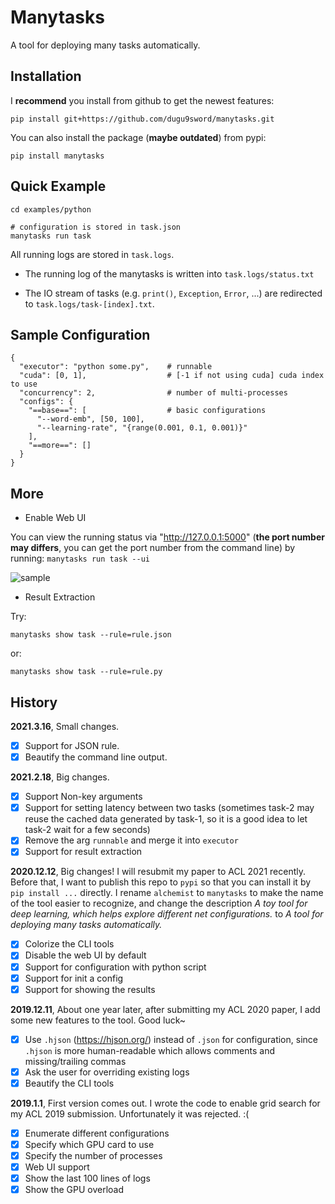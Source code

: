 # Manytasks

A tool for deploying many tasks automatically.

## Installation

I **recommend** you install from github to get the newest features:

`pip install git+https://github.com/dugu9sword/manytasks.git` 

You can also install the package (**maybe outdated**) from pypi:

`pip install manytasks` 


## Quick Example

```
cd examples/python

# configuration is stored in task.json
manytasks run task
```

All running logs are stored in `task.logs`. 

- The running log of the manytasks is written into `task.logs/status.txt` 

- The IO stream of tasks (e.g. `print()`, `Exception`, `Error`, ...) are redirected to `task.logs/task-[index].txt`.


## Sample Configuration

```
{
  "executor": "python some.py",    # runnable
  "cuda": [0, 1],                  # [-1 if not using cuda] cuda index to use
  "concurrency": 2,                # number of multi-processes
  "configs": {
    "==base==": [                  # basic configurations
      "--word-emb", [50, 100],
      "--learning-rate", "{range(0.001, 0.1, 0.001)}"
    ],
    "==more==": []
  }
}
```

## More

- Enable Web UI

You can view the running status via "http://127.0.0.1:5000" (**the port number may differs**, you can get the port number from the command line) by running: `manytasks run task --ui`

![sample](sample.png)


- Result Extraction

Try:

`manytasks show task --rule=rule.json`

or:

`manytasks show task --rule=rule.py`



## History

**2021.3.16**, Small changes.

- [x] Support for JSON rule.
- [x] Beautify the command line output.

**2021.2.18**, Big changes.

- [x] Support Non-key arguments
- [x] Support for setting latency between two tasks (sometimes task-2 may reuse the cached data generated by task-1, so it is a good idea to let task-2 wait for a few seconds) 
- [x] Remove the arg `runnable` and merge it into `executor`
- [x] Support for result extraction

**2020.12.12**, Big changes! I will resubmit my paper to ACL 2021 recently. Before that, I want to publish this repo to `pypi` so that you can install it by `pip install ...` directly. I rename `alchemist` to `manytasks` to make the name of the tool easier to recognize, and change the description *A toy tool for deep learning, which helps explore different net configurations.* to *A tool for deploying many tasks automatically.*

- [x] Colorize the CLI tools
- [x] Disable the web UI by default
- [x] Support for configuration with python script
- [x] Support for init a config
- [x] Support for showing the results

**2019.12.11**, About one year later, after submitting my ACL 2020 paper, I add some new features to the tool. Good luck~

- [x] Use `.hjson` (<https://hjson.org/>) instead of `.json` for configuration, since `.hjson` is more human-readable which allows comments and missing/trailing commas
- [x] Ask the user for overriding existing logs
- [x] Beautify the CLI tools

**2019.1.1**, First version comes out. I wrote the code to enable grid search for my ACL 2019 submission. Unfortunately it was rejected. :(

- [x] Enumerate different configurations
- [x] Specify which GPU card to use
- [x] Specify the number of processes
- [x] Web UI support
- [x] Show the last 100 lines of logs
- [x] Show the GPU overload
